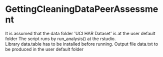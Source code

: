 GettingCleaningDataPeerAssessment
=================================

It is assumed that the data folder 'UCI HAR Dataset' is at the user default folder
The script runs by run_analysis() at the rstudio.  
Library data.table has to be installed before running. 
Output file data.txt to be produced in  the user default folder
